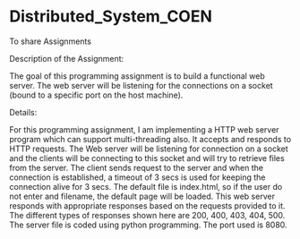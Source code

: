 # Distributed_System_COEN
To share Assignments

Description of the Assignment:

The goal of this programming assignment is to build a functional web server. The web server will be listening for the connections on a socket (bound to a specific port on the host machine).


Details:

For this programming assignment, I am implementing a HTTP web server program which can support multi-threading also. It accepts and responds to HTTP requests.
The Web server will be listening for connection on a socket and the clients will be connecting to this socket and will try to retrieve files from the server.
The client sends request to the server and when the connection is established, a timeout of 3 secs is used for keeping the connection alive for 3 secs. The default file is index.html, so if the user do not enter and filename, the default page will be loaded.
This web server responds with appropriate responses based on the requests provided to it. The different types of responses shown here are 200, 400, 403, 404, 500.
The server file is coded using python programming.
The port used is 8080.
